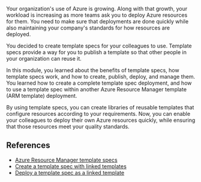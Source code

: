 Your organization's use of Azure is growing. Along with that growth, your workload is increasing as more teams ask you to deploy Azure resources for them. You need to make sure that deployments are done quickly while also maintaining your company's standards for how resources are deployed.

You decided to create template specs for your colleagues to use. Template specs provide a way for you to publish a template so that other people in your organization can reuse it.

In this module, you learned about the benefits of template specs, how template specs work, and how to create, publish, deploy, and manage them. You learned how to create a complete template spec deployment, and how to use a template spec within another Azure Resource Manager template (ARM template) deployment.

By using template specs, you can create libraries of reusable templates that configure resources according to your requirements. Now, you can enable your colleagues to deploy their own Azure resources quickly, while ensuring that those resources meet your quality standards.

## References

- [Azure Resource Manager template specs](/azure/azure-resource-manager/templates/template-specs)
- [Create a template spec with linked templates](/azure/azure-resource-manager/templates/template-specs-create-linked)
- [Deploy a template spec as a linked template](/azure/azure-resource-manager/templates/template-specs-deploy-linked-template)
